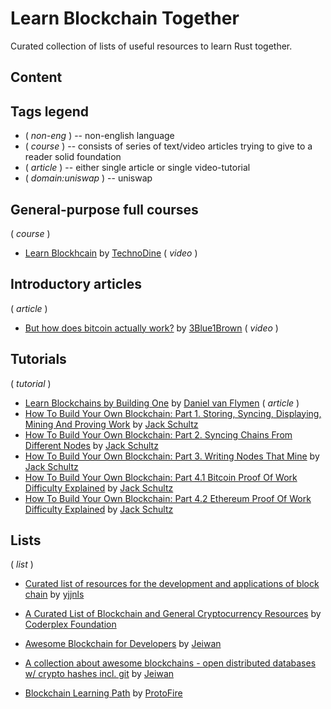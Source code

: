 # Learn Blockchain Together

Curated collection of lists of useful resources to learn Rust together.

## Content

## Tags legend

- ( _non-eng_ ) -- non-english language
- ( _course_ ) -- consists of series of text/video articles trying to give to a reader solid foundation
- ( _article_ ) -- either single article or single video-tutorial
- ( _domain:uniswap_ ) -- uniswap

## General-purpose full courses

( _course_ )

- [Learn Blockhcain](https://www.youtube.com/playlist?list=PLyvfcZJ0pCaJyS3QDYm-P-aVc4ITd9ls1) by [TechnoDine](https://www.youtube.com/c/TechnoDine) ( _video_ )


## Introductory articles

( _article_ )

- [But how does bitcoin actually work?](https://www.youtube.com/watch?v=bBC-nXj3Ng4) by [3Blue1Brown](https://www.youtube.com/channel/UCYO_jab_esuFRV4b17AJtAw) ( _video_ )


## Tutorials

( _tutorial_ )

- [Learn Blockchains by Building One](https://hackernoon.com/learn-blockchains-by-building-one-117428612f46) by [Daniel van Flymen](https://hackernoon.com/u/dvf) ( _article_ )
- [How To Build Your Own Blockchain: Part 1. Storing, Syncing, Displaying, Mining And Proving Work](https://bigishdata.com/2017/10/17/write-your-own-blockchain-part-1-creating-storing-syncing-displaying-mining-and-proving-work/) by [Jack Schultz](https://bigishdata.com/author/jackschultz23/)
- [How To Build Your Own Blockchain: Part 2. Syncing Chains From Different Nodes](https://bigishdata.com/2017/10/27/build-your-own-blockchain-part-2-syncing-chains-from-different-nodes/) by [Jack Schultz](https://bigishdata.com/author/jackschultz23/)
- [How To Build Your Own Blockchain: Part 3. Writing Nodes That Mine](https://bigishdata.com/2017/11/02/build-your-own-blockchain-part-3-writing-nodes-that-mine/) by [Jack Schultz](https://bigishdata.com/author/jackschultz23/)
- [How To Build Your Own Blockchain: Part 4.1 Bitcoin Proof Of Work Difficulty Explained](https://bigishdata.com/2017/11/13/how-to-build-a-blockchain-part-4-1-bitcoin-proof-of-work-difficulty-explained/) by [Jack Schultz](https://bigishdata.com/author/jackschultz23/)
- [How To Build Your Own Blockchain: Part 4.2 Ethereum Proof Of Work Difficulty Explained](https://bigishdata.com/2017/11/21/how-to-build-your-own-blockchain-part-4-2-ethereum-proof-of-work-difficulty-explained/) by [Jack Schultz](https://bigishdata.com/author/jackschultz23/)


## Lists

( _list_ )

- [Curated list of resources for the development and applications of block chain](https://github.com/yjjnls/awesome-blockchain) by [yjjnls](https://github.com/yjjnls)
- [A Curated List of Blockchain and General Cryptocurrency Resources](https://github.com/coderplex-org/awesome-blockchain) by [Coderplex Foundation](https://github.com/coderplex-org)
- [Awesome Blockchain for Developers](https://github.com/Jeiwan/awesome-blockchain) by [Jeiwan](https://github.com/Jeiwan)
- [A collection about awesome blockchains - open distributed databases w/ crypto hashes incl. git](https://github.com/openblockchains/awesome-blockchains) by [Jeiwan](https://github.com/openblockchains)


- [Blockchain Learning Path](https://github.com/protofire/blockchain-learning-path) by [ProtoFire](https://github.com/protofire)


<!-- ## Uniswap

( _domain:uniswap_ )

- [Uniswap V3 is COMING](https://www.youtube.com/watch?v=4CJEGVBcPGQ) by [Erik Zivkovic](https://www.youtube.com/channel/UCqK_GSMbpiV8spgD3ZGloSw) ( _vide_ ) ( _article_ ) -->



